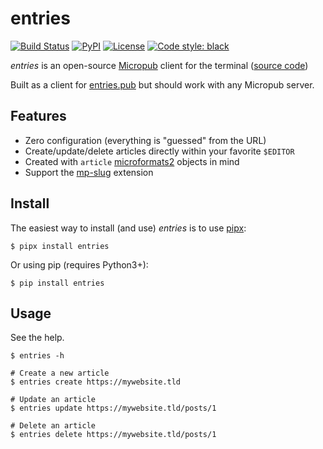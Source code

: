 # entries

<a href="https://d.a4.io/tsileo/entries"><img src="https://d.a4.io/api/badges/tsileo/entries/status.svg" alt="Build Status"></a>
<a href="https://pypi.python.org/pypi/entries/"><img alt="PyPI" src="https://img.shields.io/pypi/v/entries.svg?color=blue"></a>
<a href="https://github.com/tsileo/entries/blob/master/LICENSE"><img src="https://img.shields.io/badge/license-ISC-red.svg?style=flat" alt="License"></a>
<a href="https://github.com/ambv/black"><img alt="Code style: black" src="https://img.shields.io/badge/code%20style-black-000000.svg"></a>

_entries_ is an open-source [Micropub](https://www.w3.org/TR/micropub/) client for the terminal ([source code](http://github.com/tsileo/entries))

Built as a client for [entries.pub](https://github.com/tsileo/entries.pub) but should work with any Micropub server.


## Features

 - Zero configuration (everything is "guessed" from the URL)
 - Create/update/delete articles directly within your favorite `$EDITOR`
 - Created with `article` [microformats2](http://microformats.org/wiki/microformats2) objects in mind
 - Support the [mp-slug](https://indieweb.org/Micropub-extensions#Slug) extension


## Install

The easiest way to install (and use) _entries_ is to use [pipx](https://pipxproject.github.io/pipx/):

    $ pipx install entries

Or using pip (requires Python3+):

    $ pip install entries


## Usage

See the help.

    $ entries -h

    # Create a new article
    $ entries create https://mywebsite.tld

    # Update an article
    $ entries update https://mywebsite.tld/posts/1

    # Delete an article
    $ entries delete https://mywebsite.tld/posts/1
